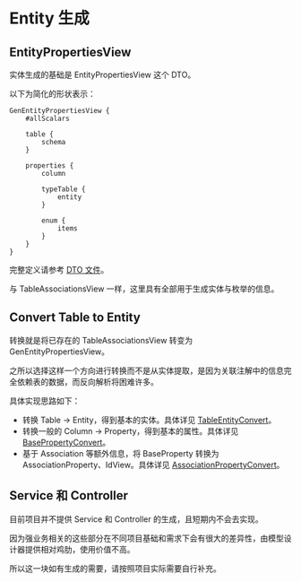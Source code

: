 # Entity 生成

## EntityPropertiesView

实体生成的基础是 EntityPropertiesView 这个 DTO。

以下为简化的形状表示：

```
GenEntityPropertiesView {
    #allScalars

    table {
        schema
    }

    properties {
        column

        typeTable {
            entity
        }

        enum {
            items
        }
    }
}
```

完整定义请参考 [DTO 文件](https://github.com/pot-mot/jimmer-code-gen-kotlin/blob/main/src/main/dto/top/potmot/model/GenEntity.dto#L6)。

与 TableAssociationsView 一样，这里具有全部用于生成实体与枚举的信息。

## Convert Table to Entity

转换就是将已存在的 TableAssociationsView 转变为 GenEntityPropertiesView。

之所以选择这样一个方向进行转换而不是从实体提取，是因为关联注解中的信息完全依赖表的数据，而反向解析将困难许多。

具体实现思路如下：
- 转换 Table -> Entity，得到基本的实体。具体详见 [TableEntityConvert](https://github.com/pot-mot/jimmer-code-gen-kotlin/blob/main/src/main/kotlin/top/potmot/core/entity/convert/TableEntityConvert.kt)。
- 转换一般的 Column -> Property，得到基本的属性。具体详见 [BasePropertyConvert](https://github.com/pot-mot/jimmer-code-gen-kotlin/blob/main/src/main/kotlin/top/potmot/core/entity/convert/BasePropertyConvert.kt)。
- 基于 Association 等额外信息，将 BaseProperty 转换为 AssociationProperty、IdView。具体详见 [AssociationPropertyConvert](https://github.com/pot-mot/jimmer-code-gen-kotlin/blob/main/src/main/kotlin/top/potmot/core/entity/convert/AssociationPropertyConvert.kt)。

## Service 和 Controller

目前项目并不提供 Service 和 Controller 的生成，且短期内不会去实现。

因为强业务相关的这些部分在不同项目基础和需求下会有很大的差异性，由模型设计器提供相对鸡肋，使用价值不高。

所以这一块如有生成的需要，请按照项目实际需要自行补充。
